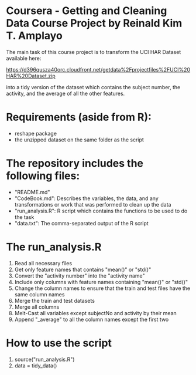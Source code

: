 Coursera - Getting and Cleaning Data Course Project by Reinald Kim T. Amplayo
==================================================================

The main task of this course project is to transform the UCI HAR
Dataset available here:

https://d396qusza40orc.cloudfront.net/getdata%2Fprojectfiles%2FUCI%20HAR%20Dataset.zip

into a tidy version of the dataset which contains the subject
number, the activity, and the average of all the other features.

Requirements (aside from R):
============================================

- reshape package
- the unzipped dataset on the same folder as the script

The repository includes the following files:
============================================

- "README.md"
- "CodeBook.md": Describes the variables, the data, and any 
		transformations or work that was performed
		to clean up the data
- "run_analysis.R": R script which contains the functions to
		be used to do the task
- "data.txt": The comma-separated output of the R script

The run_analysis.R
============================================

1. Read all necessary files
2. Get only feature names that contains "mean()" or "std()"
3. Convert the "activity number" into the "activity name"
4. Include only columns with feature names containing "mean()" or "std()"
5. Change the column names to ensure that the train and test files have the same column names
6. Merge the train and test datasets
7. Merge all columns
8. Melt-Cast all variables except subjectNo and activity by their mean
9. Append "_average" to all the column names except the first two

How to use the script
============================================

1. source("run_analysis.R")
2. data = tidy_data()
